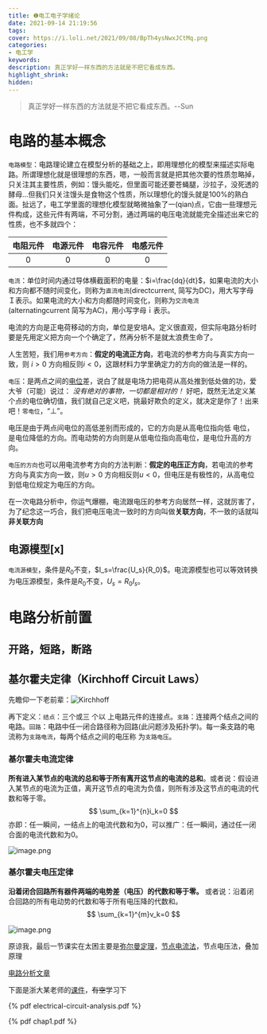 ```yaml
---
title: ❶电工电子学绪论
date: 2021-09-14 21:19:56
tags:
cover: https://i.loli.net/2021/09/08/BpTh4ysNwxJCtMq.png
categories:
- 电工学
keywords:
description: 真正学好一样东西的方法就是不把它看成东西。
highlight_shrink:
hidden: 
---
```


> 真正学好一样东西的方法就是不把它看成东西。--Sun

# 电路的基本概念

`电路模型`：电路理论建立在模型分析的基础之上，即用理想化的模型来描述实际电路。所谓理想化就是很理想的东西，嗯，一般而言就是把其他次要的性质忽略掉，只关注其主要性质，例如：馒头能吃，但里面可能还要苍蝇腿，沙拉子，没死透的酵母...但我们只关注馒头是食物这个性质，所以理想化的馒头就是100%的熟白面。扯远了，电工学里面的理想化模型就略微抽象了一(qian)点，它由一些理想元件构成，这些元件有两端，不可分割，通过两端的电压电流就能完全描述出来它的性质，也不多就四个：

| 电阻元件 | 电源元件 | 电容元件 | 电感元件 |
| :------: | :------: | :------: | :------: |
|    0     |    0     |    0     |    0     |

`电流`：单位时间内通过导体横截面积的电量：$i=\frac{dq}{dt}$，如果电流的大小和方向都不随时间变化，则称为`直流电流`(directcurrent, 简写为DC)，用大写字母 Ｉ表示。如果电流的大小和方向都随时间变化，则称为`交流电流` (alternatingcurrent 简写为AC)，用小写字母ｉ表示。

电流的方向是正电荷移动的方向，单位是安培A。定义很直观，但实际电路分析时要是先用定义把方向一个个确定了，然再分析不是就太浪费生命了。

人生苦短，我们用`参考方向`：**假定的电流正方向**，若电流的参考方向与真实方向一致，则 $i>0$ 方向相反则$i<0$，这跟材料力学里确定力的方向的做法是一样的。

`电压`：是两点之间的[电位](https://zh.wikipedia.org/wiki/電位)差，说白了就是电场力把电荷从高处推到低处做的功，爱大爷（可能）说过： *没有绝对的事物，一切都是相对的！* 好吧，既然无法定义某个点的电位确切值，我们就自己定义吧，挑最好欺负的定义，就决定是你了！出来吧！`零电位`，“⊥”。

电压是由于两点间电位的高低差别而形成的，它的方向是从高电位指向低 电位，是电位降低的方向。而电动势的方向则是从低电位指向高电位，是电位升高的方向。

`电压的方向`也可以用电流参考方向的方法判断：**假定的电压正方向**，若电流的参考方向与真实方向一致，则$u>0$ 方向相反则$u<0$，但电压是有极性的，从高电位到低电位规定为电压的方向。

在一次电路分析中，你运气爆棚，电流跟电压的参考方向居然一样，这就厉害了，为了纪念这一巧合，我们把电压电流一致时的方向叫做**关联方向**，不一致的话就叫**非关联方向**

## 电源模型[x]

`电流源模型`，条件是$R_0$不变，$I_s=\frac{U_s}{R_0}$。电流源模型也可以等效转换为电压源模型，条件是$R_0$不变，$U_s=R_0I_s$。

# 电路分析前置

## 开路，短路，断路

## 基尔霍夫定律（Kirchhoff Circuit Laws）

先瞻仰一下老前辈：![Kirchhoff](https://i.loli.net/2021/09/14/C9GjFwEXTOabiKq.png)

再下定义：`结点`：三个或三 个以 上电路元件的连接点。`支路`：连接两个结点之间的电路。`回路`：电路中任一闭合路径称为回路(此问题涉及拓扑学)。每一条支路的电流称为`支路电流`，每两个结点之间的电压称 为`支路电压`。

### 基尔霍夫电流定律

**所有进入某节点的电流的总和等于所有离开这节点的电流的总和**。或者说：假设进入某节点的电流为正值，离开这节点的电流为负值，则所有涉及这节点的电流的代数和等于零。
$$
\sum_{k=1}^{n}i_k=0
$$
亦即：任一瞬间，一结点上的电流代数和为0，可以推广：任一瞬间，通过任一闭合面的电流代数和为0。

![image.png](https://i.loli.net/2021/09/14/z9DKeBNSyAao8pL.png)

### 基尔霍夫电压定律

**沿着闭合回路所有器件两端的电势差（电压）的代数和等于零。** 或者说：沿着闭合回路的所有电动势的代数和等于所有电压降的代数和。
$$
\sum_{k=1}^{m}v_k=0
$$

![image.png](https://i.loli.net/2021/09/14/mDifkc8jnAWTQ3v.png)

原谅我，最后一节课实在太困主要是[弥尔曼定理](https://zh.wikipedia.org/wiki/%E5%BC%A5%E5%B0%94%E6%9B%BC%E5%AE%9A%E7%90%86)，[节点电流法](https://zh.wikipedia.org/wiki/%E7%AF%80%E9%BB%9E%E5%88%86%E6%9E%90)，节点电压法，叠加原理

[电路分析文章](https://zh-cn.lambdageeks.com/electrical-circuit-analysis/)

下面是浙大某老师的[课件](http://eelab.zju.edu.cn/document/CircuitTheory/jia/chap2.pdf)，~~有空~~学习下

{% pdf electrical-circuit-analysis.pdf %}

{% pdf chap1.pdf %}
